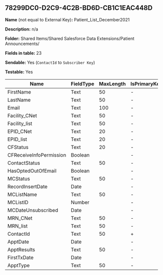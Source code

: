 ## 78299DC0-D2C9-4C2B-BD6D-CB1C1EAC448D

**Name** (not equal to External Key)**:** Patient_List_December2021

**Description:** n/a

**Folder:** Shared Items/Shared Salesforce Data Extensions/Patient Announcements/

**Fields in table:** 23

**Sendable:** Yes (`ContactId` to `Subscriber Key`)

**Testable:** Yes

| Name | FieldType | MaxLength | IsPrimaryKey | IsNullable | DefaultValue |
| --- | --- | --- | --- | --- | --- |
| FirstName | Text | 50 | - | + |  |
| LastName | Text | 50 | - | + |  |
| Email | Text | 100 | - | + |  |
| Facility_CNet | Text | 50 | - | + |  |
| Facility_list | Text | 50 | - | + |  |
| EPID_CNet | Text | 20 | - | + |  |
| EPID_list | Text | 20 | - | + |  |
| CFStatus | Text | 20 | - | + |  |
| CFReceiveInfoPermission | Boolean |  | - | + |  |
| ContactStatus | Text | 50 | - | + |  |
| HasOptedOutOfEmail | Boolean |  | - | + |  |
| MCStatus | Text | 50 | - | + |  |
| RecordInsertDate | Date |  | - | + | GetDate() |
| MCListName | Text | 50 | - | + |  |
| MCListID | Number |  | - | + |  |
| MCDateUnsubscribed | Date |  | - | + |  |
| MRN_CNet | Text | 50 | - | + |  |
| MRN_list | Text | 50 | - | + |  |
| ContactId | Text | 50 | + | - |  |
| ApptDate | Date |  | - | + |  |
| ApptResults | Text | 50 | - | + |  |
| FirstTxDate | Date |  | - | + |  |
| ApptType | Text | 50 | - | + |  |
